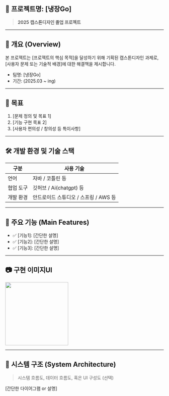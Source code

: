 ## 📘 프로젝트명: [냉장Go]

> **2025 캡스톤디자인 졸업 프로젝트**  

---

## 📌 개요 (Overview)

본 프로젝트는 [프로젝트의 핵심 목적]을 달성하기 위해 기획된 캡스톤디자인 과제로,  
[사용자 문제 또는 기술적 배경]에 대한 해결책을 제시합니다.

- 팀명: [냉장Go]
- 기간: (2025.03 ~ ing)

---

## 🎯 목표

1. [문제 정의 및 목표 1]
2. [기능 구현 목표 2]
3. [사용자 편의성 / 창의성 등 특이사항]

---

## 🛠️ 개발 환경 및 기술 스택

| 구분 | 사용 기술 |
|------|-----------|
| 언어 | 자바 / 코틀린 등 |
| 협업 도구 | 깃허브 / Ai(chatgpt) 등 |
| 개발 환경 | 안드로이드 스튜디오 / 스프링 / AWS 등 |

---

## 📄 주요 기능 (Main Features)

- ✅ [기능1]: [간단한 설명]
- ✅ [기능2]: [간단한 설명]
- ✅ [기능3]: [간단한 설명]

---

## 📷 구현 이미지UI 

<img src="https://github.com/user-attachments/assets/9f4aa568-9a86-4ca0-bbe6-71e60f2e7c89" style="width: 200px;" />




---

## 🧩 시스템 구조 (System Architecture)

> 시스템 흐름도, 데이터 흐름도, 혹은 UI 구성도 (선택)

[간단한 다이어그램 or 설명]

